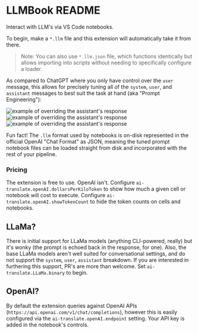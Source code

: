 # LLMBook README

Interact with LLM's via VS Code notebooks.

To begin, make a `*.llm` file and this extension will automatically take it from there.

> Note: You can also use `*.llm.json` file, which functions identically but allows importing into scripts without needing to specifically configure a loader.

As compared to ChatGPT where you only have control over the `user` message, this allows for precisely tuning all of the `system`, `user`, and `assistant` messages to best suit the task at hand (aka "Prompt Engineering"):

![example of overriding the assistant's response](./media/e1.png)
![example of overriding the assistant's response](./media/e2.png)
![example of overriding the assistant's response](./media/e3.png)

Fun fact! The `.llm` format used by notebooks is on-disk represented in the official OpenAI "Chat Format" as JSON, meaning the tuned prompt notebook files can be loaded straight from disk and incorporated with the rest of your pipeline.

### Pricing

The extension is free to use. OpenAI isn't. Configure `ai-translate.openAI.dollarsPerKiloToken` to show how much a given cell or notebook will cost to execute. Configure `ai-translate.openAI.showTokenCount` to hide the token counts on cells and notebooks.

## LLaMa?

There is initial support for LLaMa models (anything CLI-powered, really) but it's wonky (the prompt is echoed back in the response, for one). Also, the base LLaMa models aren't well suited for conversational settings, and do not support the `system`, `user`, `assistant` breakdown. If you are interested in furthering this support, PR's are more than welcome. Set `ai-translate.LLaMa.binary` to begin.

## OpenAI?

By default the extension queries against OpenAI APIs (`https://api.openai.com/v1/chat/completions`), however this is easily configured via the `ai-translate.openAI.endpoint` setting. Your API key is added in the notebook's controls.
